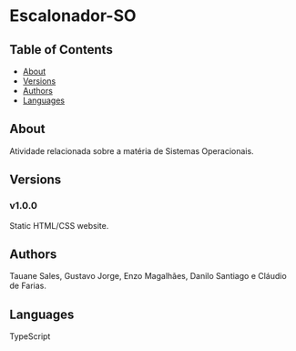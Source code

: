 # Escalonador-SO

## Table of Contents

- [About](#about)
- [Versions](#versions)
- [Authors](#authors)
- [Languages](#languages)

## About 

Atividade relacionada sobre a matéria de Sistemas Operacionais.

## Versions

### v1.0.0

Static HTML/CSS website.


## Authors 

 Tauane Sales,
 Gustavo Jorge,
 Enzo Magalhães,
 Danilo Santiago e
 Cláudio de Farias.
 
 ## Languages
 
 TypeScript
